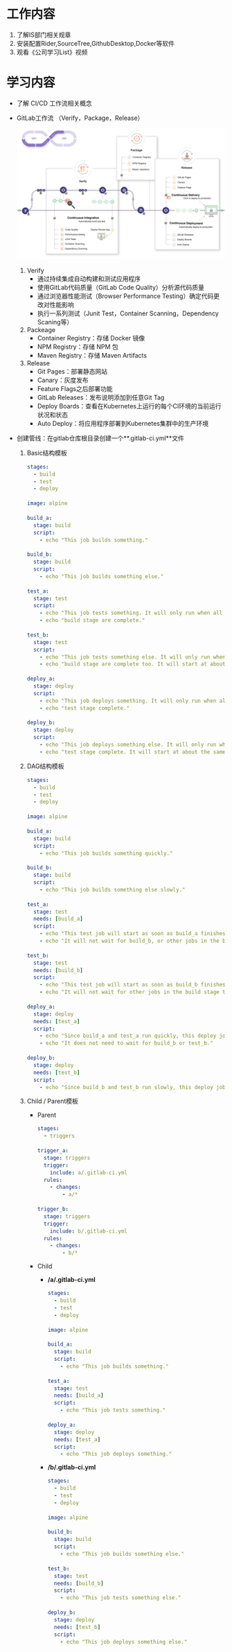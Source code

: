 # 工作内容

1. 了解IS部门相关规章
2. 安装配置Rider,SourceTree,GithubDesktop,Docker等软件
3. 观看《公司学习List》视频



# 学习内容

- 了解 CI/CD 工作流相关概念

- GitLab工作流 （Verify，Package，Release）

  ![img](../assets/5c611adaf92004e6845665ea1e6ed572.png)

  1. Verify
     - 通过持续集成自动构建和测试应用程序
     - 使用GitLab代码质量（GitLab Code Quality）分析源代码质量
     - 通过浏览器性能测试（Browser Performance Testing）确定代码更改对性能影响
     - 执行一系列测试（Junit Test，Container Scanning，Dependency Scaning等）
  2. Packeage
     - Container Registry：存储 Docker 镜像
     - NPM Registry：存储 NPM 包
     - Maven Registry：存储 Maven Artifacts
  3. Release
     - Git Pages：部署静态网站
     - Canary：灰度发布
     - Feature Flags之后部署功能
     - GitLab Releases：发布说明添加到任意Git Tag
     - Deploy Boards：查看在Kubernetes上运行的每个CI环境的当前运行状况和状态
     - Auto Deploy：将应用程序部署到Kubernetes集群中的生产环境
  
- 创建管线：在gitlab仓库根目录创建一个**.gitlab-ci.yml**文件

  1. Basic结构模板

     ```yaml
     stages:
       - build
       - test
       - deploy
     
     image: alpine
     
     build_a:
       stage: build
       script:
         - echo "This job builds something."
     
     build_b:
       stage: build
       script:
         - echo "This job builds something else."
     
     test_a:
       stage: test
       script:
         - echo "This job tests something. It will only run when all jobs in the"
         - echo "build stage are complete."
     
     test_b:
       stage: test
       script:
         - echo "This job tests something else. It will only run when all jobs in the"
         - echo "build stage are complete too. It will start at about the same time as test_a."
     
     deploy_a:
       stage: deploy
       script:
         - echo "This job deploys something. It will only run when all jobs in the"
         - echo "test stage complete."
     
     deploy_b:
       stage: deploy
       script:
         - echo "This job deploys something else. It will only run when all jobs in the"
         - echo "test stage complete. It will start at about the same time as deploy_a."
     ```

     

  2. DAG结构模板

     ```yaml
     stages:
       - build
       - test
       - deploy
     
     image: alpine
     
     build_a:
       stage: build
       script:
         - echo "This job builds something quickly."
     
     build_b:
       stage: build
       script:
         - echo "This job builds something else slowly."
     
     test_a:
       stage: test
       needs: [build_a]
       script:
         - echo "This test job will start as soon as build_a finishes."
         - echo "It will not wait for build_b, or other jobs in the build stage, to finish."
     
     test_b:
       stage: test
       needs: [build_b]
       script:
         - echo "This test job will start as soon as build_b finishes."
         - echo "It will not wait for other jobs in the build stage to finish."
     
     deploy_a:
       stage: deploy
       needs: [test_a]
       script:
         - echo "Since build_a and test_a run quickly, this deploy job can run much earlier."
         - echo "It does not need to wait for build_b or test_b."
     
     deploy_b:
       stage: deploy
       needs: [test_b]
       script:
         - echo "Since build_b and test_b run slowly, this deploy job will run much later."
     ```

     

  3. Child / Parent模板

     - Parent

       ```yaml
       stages:
         - triggers
       
       trigger_a:
         stage: triggers
         trigger:
           include: a/.gitlab-ci.yml
         rules:
           - changes:
               - a/*
       
       trigger_b:
         stage: triggers
         trigger:
           include: b/.gitlab-ci.yml
         rules:
           - changes:
               - b/*
       ```

       

     - Child

       - **/a/.gitlab-ci.yml**

         ```yaml
         stages:
           - build
           - test
           - deploy
         
         image: alpine
         
         build_a:
           stage: build
           script:
             - echo "This job builds something."
         
         test_a:
           stage: test
           needs: [build_a]
           script:
             - echo "This job tests something."
         
         deploy_a:
           stage: deploy
           needs: [test_a]
           script:
             - echo "This job deploys something."
         ```

         

       - **/b/.gitlab-ci.yml**

         ```yaml
         stages:
           - build
           - test
           - deploy
         
         image: alpine
         
         build_b:
           stage: build
           script:
             - echo "This job builds something else."
         
         test_b:
           stage: test
           needs: [build_b]
           script:
             - echo "This job tests something else."
         
         deploy_b:
           stage: deploy
           needs: [test_b]
           script:
             - echo "This job deploys something else."
         ```

         